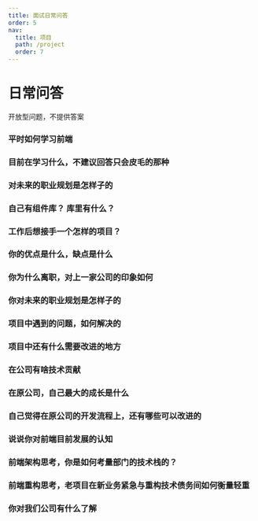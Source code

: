 ```yaml
---
title: 面试日常问答
order: 5
nav:
  title: 项目
  path: /project
  order: 7
---
```


# 日常问答
开放型问题，不提供答案

### 平时如何学习前端

### 目前在学习什么，不建议回答只会皮毛的那种

### 对未来的职业规划是怎样子的

### 自己有组件库？ 库里有什么？

### 工作后想接手一个怎样的项目？

### 你的优点是什么，缺点是什么

### 你为什么离职，对上一家公司的印象如何

### 你对未来的职业规划是怎样子的

### 项目中遇到的问题，如何解决的

### 项目中还有什么需要改进的地方

### 在公司有啥技术贡献

### 在原公司，自己最大的成长是什么

### 自己觉得在原公司的开发流程上，还有哪些可以改进的

### 说说你对前端目前发展的认知

### 前端架构思考，你是如何考量部门的技术栈的？

### 前端重构思考，老项目在新业务紧急与重构技术债务间如何衡量轻重

### 你对我们公司有什么了解

